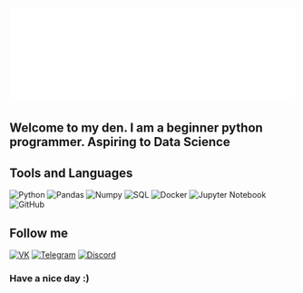 [![Header](https://github.com/lowfie/lowfie/blob/main/assets/lowfie.gif)](https://t.me/lowf1e)

## Welcome to my den. I am a beginner python programmer. Aspiring to Data Science

## Tools and Languages
![Python](https://img.shields.io/badge/-Python-48128c?style=for-the-badge&logo=Python)
![Pandas](https://img.shields.io/badge/-Pandas-48128c?style=for-the-badge&logo=Pandas)
![Numpy](https://img.shields.io/badge/-Numpy-48128c?style=for-the-badge&logo=Numpy)
![SQL](https://img.shields.io/badge/-SQL-48128c?style=for-the-badge&logo=PostgreSQL)
![Docker](https://img.shields.io/badge/-Docker-48128c?style=for-the-badge&logo=Docker)
![Jupyter Notebook](https://img.shields.io/badge/-Jupyter_Notebook-48128c?style=for-the-badge&logo=Jupyter)
![GitHub](https://img.shields.io/badge/-GitHub-48128c?style=for-the-badge&logo=GitHub)

## Follow me
[![VK](https://img.shields.io/badge/-VK-48128c?style=for-the-badge&logo=VK)](https://vk.com/1owfie)
[![Telegram](https://img.shields.io/badge/-Telegram-48128c?style=for-the-badge&logo=Telegram)](https://t.me/lowf1e)
[![Discord](https://img.shields.io/badge/-Discord-48128c?style=for-the-badge&logo=Discord)](https://discord.gg/bNGpR3hV)

### Have a nice day :)
